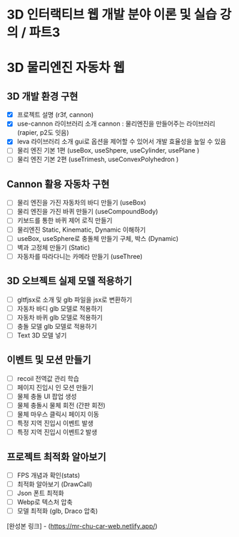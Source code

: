 # 3D 인터랙티브 웹 개발 분야 이론 및 실습 강의 / 파트3

# 3D 물리엔진 자동차 웹

## 3D 개발 환경 구현

- [x] 프로젝트 설명 (r3f, cannon)
- [x] use-cannon 라이브러리 소개
      cannon : 물리엔진을 만들어주는 라이브러리 (rapier, p2도 잇음)
- [x] leva 라이브러리 소개
      gui로 옵션을 제어할 수 있어서 개발 효율성을 높일 수 있음
- [ ] 물리 엔진 기본 1편 (useBox, useShpere, useCylinder, usePlane )
- [ ] 물리 엔진 기본 2편 (useTrimesh, useConvexPolyhedron )

## Cannon 활용 자동차 구현

- [ ] 물리 엔진을 가진 자동차의 바디 만들기 (useBox)
- [ ] 물리 엔진을 가진 바퀴 만들기 (useCompoundBody)
- [ ] 키보드를 통한 바퀴 제어 로직 만들기
- [ ] 물리엔진 Static, Kinematic, Dynamic 이해하기
- [ ] useBox, useSphere로 충돌체 만들기 구체, 박스 (Dynamic)
- [ ] 벽과 고정체 만들기 (Static)
- [ ] 자동차를 따라다니는 카메라 만들기 (useThree)

## 3D 오브젝트 실제 모델 적용하기

- [ ] gltfjsx로 소개 및 glb 파일을 jsx로 변환하기
- [ ] 자동차 바디 glb 모델로 적용하기
- [ ] 자동차 바퀴 glb 모델로 적용하기
- [ ] 충돌 모델 glb 모델로 적용하기
- [ ] Text 3D 모델 넣기

## 이벤트 및 모션 만들기

- [ ] recoil 전역값 관리 학습
- [ ] 페이지 진입시 인 모션 만들기
- [ ] 물체 충돌 UI 팝업 생성
- [ ] 물체 충돌시 물체 회전 (간판 회전)
- [ ] 물체 마우스 클릭시 페이지 이동
- [ ] 특정 지역 진입시 이벤트 발생
- [ ] 특정 지역 진입시 이벤트2 발생

## 프로젝트 최적화 알아보기

- [ ] FPS 개념과 확인(stats)
- [ ] 최적화 알아보기 (DrawCall)
- [ ] Json 폰트 최적화
- [ ] Webp로 텍스처 압축
- [ ] 모델 최적화 (glb, Draco 압축)

[완성본 링크] - (https://mr-chu-car-web.netlify.app/)
